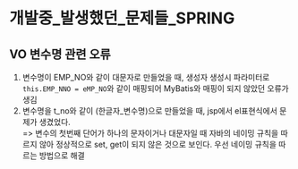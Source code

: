 # 개발중_발생했던_문제들_SPRING

## VO 변수명 관련 오류
1. 변수명이 EMP_NO와 같이 대문자로 만들었을 때, 생성자 생성시 파라미터로 `this.EMP_NNO = eMP_NO`와 같이 매핑되어 MyBatis와 매핑이 되지 않았던 오류가 생김 
2. 변수명을 t_no와 같이 (한글자_변수명)으로 만들었을 때, jsp에서 el표현식에서 문제가 생겼었다.   
=> 변수의 첫번째 단어가 하나의 문자이거나 대문자일 때 자바의 네이밍 규칙을 따르지 않아 정상적으로 set, get이 되지 않은 것으로 보인다. 우선 네이밍 규칙을 따르는 방법으로 해결
